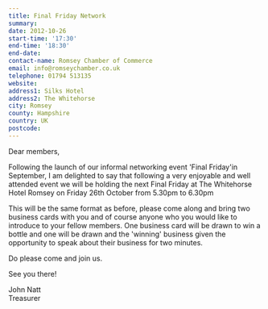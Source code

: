 ```yaml
---
title: Final Friday Network
summary: 
date: 2012-10-26
start-time: '17:30'
end-time: '18:30'
end-date: 
contact-name: Romsey Chamber of Commerce
email: info@romseychamber.co.uk
telephone: 01794 513135
website: 
address1: Silks Hotel
address2: The Whitehorse
city: Romsey
county: Hampshire
country: UK
postcode: 
---
```

Dear members,  
  
Following the launch of our informal networking event 'Final Friday'in September, I am delighted to say that following a very enjoyable and well attended event we will be holding the next Final Friday at The Whitehorse Hotel Romsey on Friday 26th October from 5.30pm to 6.30pm  
  
This will be the same format as before, please come along and bring two business cards with you and of course anyone who you would like to introduce to your fellow members. One business card will be drawn to win a bottle and one will be drawn and the 'winning' business given the opportunity to speak about their business for two minutes.  
  
Do please come and join us.  
  
See you there!  
  
John Natt  
Treasurer


